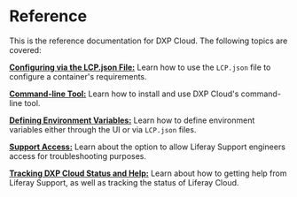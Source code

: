 # Reference

This is the reference documentation for DXP Cloud. The following topics are 
covered: 

[**Configuring via the LCP.json File:**](./configuration-via-lcp-json.md) Learn how to use the `LCP.json` file to configure a container's requirements. 

[**Command-line Tool:**](./command-line-tool.md) Learn how to install and use DXP Cloud's command-line tool. 

[**Defining Environment Variables:**](./defining-environment-variables.md) Learn how to define environment variables either through the UI or via `LCP.json` files.

[**Support Access:**](./support-access.md) Learn about the option to allow Liferay Support engineers access for troubleshooting purposes.

[**Tracking DXP Cloud Status and Help:**](./tracking-dxp-cloud-status-and-getting-help.md) Learn about how to getting help from Liferay Support, as well as tracking the status of Liferay Cloud.